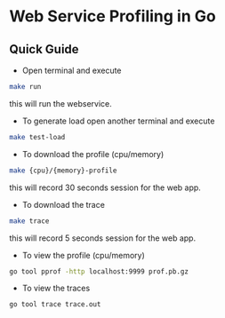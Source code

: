 # Web Service Profiling in Go

## Quick Guide

- Open terminal and execute

```bash
make run
```

this will run the webservice.

- To generate load open another terminal and execute

```bash
make test-load
```

- To download the profile (cpu/memory)

```bash
make {cpu}/{memory}-profile
```

this will record 30 seconds session for the web app.

- To download the trace

```bash
make trace
```

this will record 5 seconds session for the web app.


- To view the profile (cpu/memory)
```bash
go tool pprof -http localhost:9999 prof.pb.gz
```

- To view the traces
```bash
go tool trace trace.out
```
